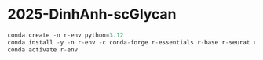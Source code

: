 # 2025-DinhAnh-scGlycan
 

```python
conda create -n r-env python=3.12
conda install -y -n r-env -c conda-forge r-essentials r-base r-seurat r-pheatmap r-patchwork r-ggplotify r-languageserver
conda activate r-env
```
